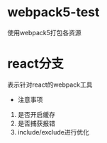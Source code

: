 <!--
 * @Author: 翟珂峰
 * @LastEditTime: 2022-07-17 12:09:46
 * @Description: 
-->
# webpack5-test
使用webpack5打包各资源
# react分支
表示针对react的webpack工具

- 注意事项
1. 是否开启缓存
2. 是否捕获报错
3. include/exclude进行优化
